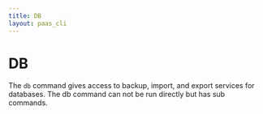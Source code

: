 ```yaml
---
title: DB
layout: paas_cli
---
```


# DB

The `db` command gives access to backup, import, and export services for databases. The db command can not be run directly but has sub commands.

